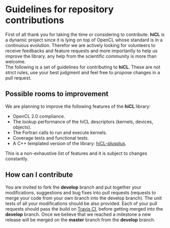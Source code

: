 # Guidelines for repository contributions
First of all thank you for taking the time or considering to contribute.
**hiCL** is a dynamic project since it is lying on top of OpenCL
whose standard is in a continuous evolution. Therefor 
we are actively looking for volunteers to receive feedbacks and feature 
requests and more importantly to help us improve the library.
any help from the  scientific community is more than welcome.</br>
The following is a set of guidelines for contributing to **hiCL**. These
are not strict rules, use your best judgment and feel free to propose changes
in a pull request.

## Possible rooms to improvement
We are planning to improve the following features of the **hiCL** library:
* OpenCL 2.0 compliance.
* The lookup performance of the hiCL descriptors (kernels, devices, 
  objects).
* The Fortran calls to run and execute kernels.
* Coverage tests and functional tests.
* A C++ templated version of the library: [hiCL-plusplus](https://github.com/issamsaid/hiCL-plusplus).

This is a non-exhaustive list of features and it is subject to changes constantly.

## How can I contribute
You are invited to fork the **develop**  branch and put together your
modifications, suggestions and bug fixes into pull requests (requests to merge
your code from your own branch into the develop branch).
The unit tests of all your modifications should be also 
provided. Each of your pull requests should pass the build 
on [Travis CI](https://travis-ci.org/issamsaid/hiCL), before getting merged
into the **develop** branch. Once we believe that we reached a milestone a new
release will be merged on the **master** branch from the **develop** branch.
